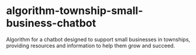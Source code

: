 # algorithm-township-small-business-chatbot
Algorithm for a chatbot designed to support small businesses in townships, providing resources and information to help them grow and succeed.

